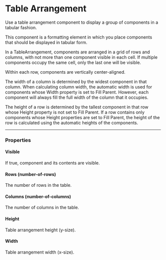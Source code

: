 # Table Arrangement

Use a table arrangement component to display a group of components in a tabular fashion.

This component is a formatting element in which you place components that should be displayed in tabular form.

In a TableArrangement, components are arranged in a grid of rows and columns, with not more than one component visible in each cell. If multiple components occupy the same cell, only the last one will be visible.

Within each row, components are vertically center-aligned.

The width of a column is determined by the widest component in that column. When calculating column width, the automatic width is used for components whose Width property is set to Fill Parent. However, each component will always fill the full width of the column that it occupies.

The height of a row is determined by the tallest component in that row whose Height property is not set to Fill Parent. If a row contains only components whose Height properties are set to Fill Parent, the height of the row is calculated using the automatic heights of the components.

---

### Properties

#### Visible

If true, component and its contents are visible.

#### Rows (number-of-rows)

The number of rows in the table.

#### Columns (number-of-columns)

The number of columns in the table.

#### Height

Table arrangement height (y-size).

#### Width

Table arrangement width (x-size).
